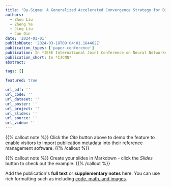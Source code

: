 ```yaml
---
title: 'Dy-Sigma: A Generalized Accelerated Convergence Strategy for Diffusion Models'
authors:
  - Zhou Liu
  - Zheng Ye
  - Jing Liu
  - Jun Qin
date: '2024-01-01'
publishDate: '2024-03-18T09:04:01.184462Z'
publication_types: ['paper-conference']
publication: In *IEEE International Joint Conference on Neural Networks*
publication_short: In *IJCNN*
abstract: 

tags: []

featured: true

url_pdf: ''
url_code: ''
url_dataset: ''
url_poster: ''
url_project: ''
url_slides: ''
url_source: ''
url_video: ''
---
```

{{% callout note %}}
Click the _Cite_ button above to demo the feature to enable visitors to import publication metadata into their reference management software.
{{% /callout %}}

{{% callout note %}}
Create your slides in Markdown - click the _Slides_ button to check out the example.
{{% /callout %}}

Add the publication's **full text** or **supplementary notes** here. You can use rich formatting such as including [code, math, and images](https://docs.hugoblox.com/content/writing-markdown-latex/).